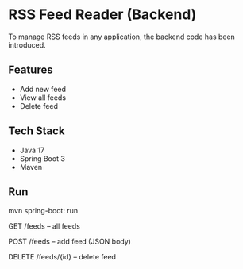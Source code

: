 # RSS Feed Reader (Backend)

To manage RSS feeds in any application, the backend code has been introduced.

## Features
- Add new feed
- View all feeds
- Delete feed

## Tech Stack
- Java 17
- Spring Boot 3
- Maven

## Run
mvn spring-boot: run

GET /feeds – all feeds

POST /feeds – add feed (JSON body)

DELETE /feeds/{id} – delete feed
